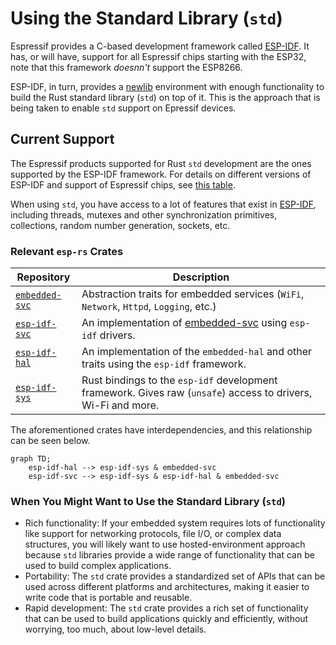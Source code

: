 # Using the Standard Library (`std`)

Espressif provides a C-based development framework called [ESP-IDF][esp-idf-github]. It has, or will have, support for all Espressif chips starting with the ESP32, note that this framework  _doesnn't_ support the ESP8266.

ESP-IDF, in turn, provides a [newlib][newlib-env] environment with enough functionality to build the Rust standard library (`std`) on top of it. This is the approach that is being taken to enable `std` support on Epressif devices.

[esp-idf-github]: https://github.com/espressif/esp-idf
[newlib-env]: https://sourceware.org/newlib/

## Current Support

The Espressif products supported for Rust `std` development are the ones supported by the ESP-IDF framework. For details on different versions of ESP-IDF and support of Espressif chips, see [this table][esp-idf-release-compatibility].

[esp-idf-release-compatibility]: https://github.com/espressif/esp-idf#esp-idf-release-and-soc-compatibility/

When using `std`, you have access to a lot of features that exist in [ESP-IDF][esp-idf-github], including threads, mutexes and other synchronization primitives, collections, random number generation, sockets, etc.

### Relevant `esp-rs` Crates

| Repository                     | Description                                                                                                   |
| ------------------------------ | ------------------------------------------------------------------------------------------------------------- |
| [`embedded-svc`][embedded-svc] | Abstraction traits for embedded services (`WiFi`, `Network`, `Httpd`, `Logging`, etc.)                        |
| [`esp-idf-svc`][esp-idf-svc]   | An implementation of [embedded-svc] using `esp-idf` drivers.                                                  |
| [`esp-idf-hal`][esp-idf-hal]   | An implementation of the `embedded-hal` and other traits using the `esp-idf` framework.                       |
| [`esp-idf-sys`][esp-idf-sys]   | Rust bindings to the `esp-idf` development framework. Gives raw (`unsafe`) access to drivers, Wi-Fi and more. |

The aforementioned crates have interdependencies, and this relationship can be seen below.

```mermaid
graph TD;
    esp-idf-hal --> esp-idf-sys & embedded-svc
    esp-idf-svc --> esp-idf-sys & esp-idf-hal & embedded-svc
```

[embedded-svc]: https://github.com/esp-rs/embedded-svc
[esp-idf-svc]: https://github.com/esp-rs/esp-idf-svc
[esp-idf-sys]: https://github.com/esp-rs/esp-idf-sys
[esp-idf-hal]: https://github.com/esp-rs/esp-idf-hal

### When You Might Want to Use the Standard Library (`std`)

- Rich functionality: If your embedded system requires lots of functionality like support for networking protocols, file I/O, or complex data structures, you will likely want to use hosted-environment approach because `std` libraries provide a wide range of functionality that can be used to build complex applications.
- Portability: The `std` crate provides a standardized set of APIs that can be used across different platforms and architectures, making it easier to write code that is portable and reusable.
- Rapid development: The `std` crate provides a rich set of functionality that can be used to build applications quickly and efficiently, without worrying, too much, about low-level details.



